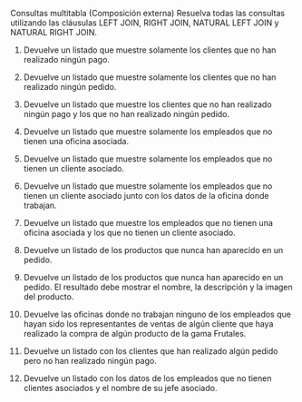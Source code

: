 Consultas multitabla (Composición externa)
Resuelva todas las consultas utilizando las cláusulas LEFT JOIN, RIGHT JOIN, NATURAL LEFT JOIN y NATURAL RIGHT JOIN.

1. Devuelve un listado que muestre solamente los clientes que no han realizado ningún pago.

2. Devuelve un listado que muestre solamente los clientes que no han realizado ningún pedido.

3. Devuelve un listado que muestre los clientes que no han realizado ningún pago y los que no han realizado ningún pedido.

4. Devuelve un listado que muestre solamente los empleados que no tienen una oficina asociada.

5. Devuelve un listado que muestre solamente los empleados que no tienen un cliente asociado.

6. Devuelve un listado que muestre solamente los empleados que no tienen un cliente asociado junto con los datos de la oficina donde trabajan.

7. Devuelve un listado que muestre los empleados que no tienen una oficina asociada y los que no tienen un cliente asociado.

8. Devuelve un listado de los productos que nunca han aparecido en un pedido.

9. Devuelve un listado de los productos que nunca han aparecido en un pedido. El resultado debe mostrar el nombre, la descripción y la imagen del producto.

10. Devuelve las oficinas donde no trabajan ninguno de los empleados que hayan sido los representantes de ventas de algún cliente que haya realizado la compra de algún producto de la gama Frutales.

11. Devuelve un listado con los clientes que han realizado algún pedido pero no han realizado ningún pago.

12. Devuelve un listado con los datos de los empleados que no tienen clientes asociados y el nombre de su jefe asociado.
